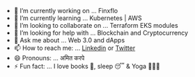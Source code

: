 - 🔭 I’m currently working on ... Finxflo
- 🌱 I’m currently learning ... Kubernetes | AWS
- 👯 I’m looking to collaborate on ... Terraform EKS modules
- 🤔 I’m looking for help with ... Blockchain and Cryptocurrency 
- 💬 Ask me about ... Web 3.0 and dApps
- 📫 How to reach me: ... [Linkedin](https://www.linkedin.com/in/karpeamit/) or [Twitter](https://twitter.com/amitkarpe)
- 😄 Pronouns: ... अमित करपे 
- ⚡ Fun fact: ... I love books 📖, sleep 😴 & Yoga 🧘🏾‍♂️ 

<!---
https://github.com/hkupty
-->
